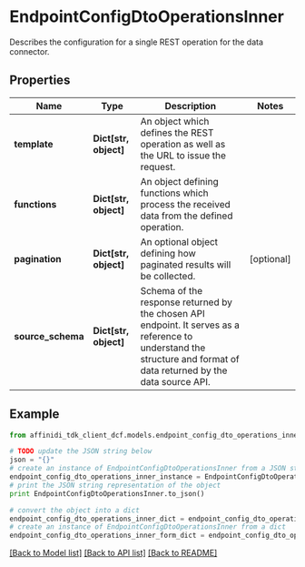 # EndpointConfigDtoOperationsInner

Describes the configuration for a single REST operation for the data connector.

## Properties

| Name              | Type                  | Description                                                                                                                                                          | Notes      |
| ----------------- | --------------------- | -------------------------------------------------------------------------------------------------------------------------------------------------------------------- | ---------- |
| **template**      | **Dict[str, object]** | An object which defines the REST operation as well as the URL to issue the request.                                                                                  |
| **functions**     | **Dict[str, object]** | An object defining functions which process the received data from the defined operation.                                                                             |
| **pagination**    | **Dict[str, object]** | An optional object defining how paginated results will be collected.                                                                                                 | [optional] |
| **source_schema** | **Dict[str, object]** | Schema of the response returned by the chosen API endpoint. It serves as a reference to understand the structure and format of data returned by the data source API. |

## Example

```python
from affinidi_tdk_client_dcf.models.endpoint_config_dto_operations_inner import EndpointConfigDtoOperationsInner

# TODO update the JSON string below
json = "{}"
# create an instance of EndpointConfigDtoOperationsInner from a JSON string
endpoint_config_dto_operations_inner_instance = EndpointConfigDtoOperationsInner.from_json(json)
# print the JSON string representation of the object
print EndpointConfigDtoOperationsInner.to_json()

# convert the object into a dict
endpoint_config_dto_operations_inner_dict = endpoint_config_dto_operations_inner_instance.to_dict()
# create an instance of EndpointConfigDtoOperationsInner from a dict
endpoint_config_dto_operations_inner_form_dict = endpoint_config_dto_operations_inner.from_dict(endpoint_config_dto_operations_inner_dict)
```

[[Back to Model list]](../README.md#documentation-for-models) [[Back to API list]](../README.md#documentation-for-api-endpoints) [[Back to README]](../README.md)
